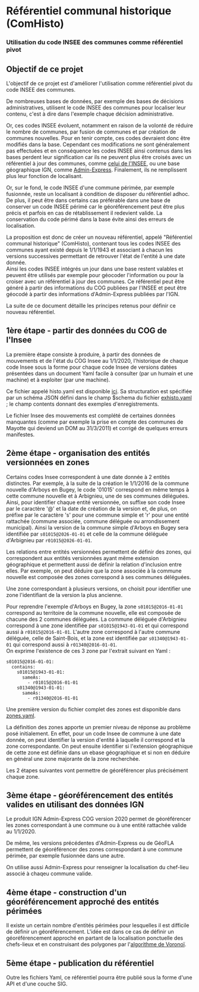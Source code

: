 # Référentiel communal historique (ComHisto)
### Utilisation du code INSEE des communes comme référentiel pivot

## Objectif de ce projet
L'objectif de ce projet est d'améliorer l'utilisation comme référentiel pivot du code INSEE des communes.

De nombreuses bases de données, par exemple des bases de décisions administratives, utilisent le code INSEE des communes
pour localiser leur contenu, c'est à dire dans l'exemple chaque décision administrative.

Or, ces codes INSEE évoluent, notamment en raison de la volonté de réduire le nombre de communes,
par fusion de communes et par création de communes nouvelles.
Pour en tenir compte, ces codes devraient donc être modifiés dans la base.
Cependant ces modifications ne sont généralement pas effectuées
et en conséquence les codes INSEE ainsi contenus dans les bases perdent leur signification
car ils ne peuvent plus être croisés
avec un référentiel à jour des communes, comme [celui de l'INSEE](https://www.insee.fr/fr/information/2560452),
ou une base géographique IGN,
comme [Admin-Express](https://geoservices.ign.fr/documentation/diffusion/telechargement-donnees-libres.html#admin-express).
Finalement, ils ne remplissent plus leur fonction de localisant.

Or, sur le fond, le code INSEE d'une commune périmée, par exemple fusionnée,
reste un localisant à condition de disposer du référentiel adhoc.
De plus, il peut être dans certains cas préférable dans une base de conserver un code INSEE périmé
car le géoréférencement peut être plus précis et parfois en cas de rétablissement il redevient valide.
La conservation du code périmé dans la base évite ainsi des erreurs de localisation.

La proposition est donc de créer un nouveau référentiel, appelé "Référentiel communal historique" (ComHisto),
contenant tous les codes INSEE des communes ayant existé depuis le 1/1/1943
et associant à chacun les versions successives permettant de retrouver l'état de l'entité à une date donnée.  
Ainsi les codes INSEE intégrés un jour dans une base restent valables et peuvent être utilisés par exemple pour géocoder
l'information ou pour la croiser avec un référentiel à jour des communes.
Ce référentiel peut être généré à partir des informations du COG publiées par l'INSEE
et peut être géocodé à partir des informations d'Admin-Express publiées par l'IGN.

La suite de ce document détaille les principes retenus pour définir ce nouveau référentiel.

## 1ère étape - partir des données du COG de l'Insee
La première étape consiste à produire, à partir des données de mouvements et de l'état du COG Insee au 1/1/2020,
l'historique de chaque code Insee sous la forme pour chaque code Insee de versions datées
présentées dans un document Yaml facile à consulter (par un humain et une machine) et à exploiter (par une machine).

Ce fichier appelé histo.yaml est disponible [ici](insee/histo.yaml).
Sa structuration est spécifiée par un schéma JSON défini dans le champ $schema du fichier [exhisto.yaml](insee/exhisto.yaml) ;
le champ contents donnant des exemples d'enregistrements.

Le fichier Insee des mouvements est complété de certaines données manquantes
(comme par exemple la prise en compte des communes de Mayotte qui deviend un DOM au 31/3/2011)
et corrigé de quelques erreurs manifestes.

## 2ème étape - organisation des entités versionnées en zones
Certains codes Insee correspondent à une date donnée à 2 entités distinctes.
Par exemple, à la suite de la création le 1/1/2016 de la commune nouvelle d'Arboys en Bugey,
le code '01015' correspond en même temps à cette commune nouvelle et à Arbignieu, une de ses communes déléguées.
Ainsi, pour identifier chaque entité versionnée, on suffixe son code Insee par le caractère '@' et la date de création de la version
et, de plus, on préfixe par le caractère 's' pour une commune simple
et 'r' pour une entité rattachée (commune associée, commune déléguée ou arrondissement municipal).
Ainsi la version de la commune simple d'Arboys en Bugey sera identifiée par `s01015@2026-01-01`
et celle de la commune déléguée d'Arbignieu par `r01015@2026-01-01`.

Les relations entre entités versionnées permettent de définir des zones, qui correspondent aux entités versionnées
ayant même extension géographique et permettent aussi de définir la relation d'inclusion entre elles.
Par exemple, on peut déduire que la zone associée à la commune nouvelle est composée des zones correspond à ses communes déléguées.

Une zone correspondant à plusieurs versions, on choisit pour identifier une zone l'identifiant de la version la plus ancienne.

Pour reprendre l'exemple d'Arboys en Bugey, la zone `s01015@2016-01-01` correspond au territoire de la commune nouvelle,
elle est composée de chacune des 2 communes déléguées.
La commune déléguée d'Arbignieu correspond à une zone identifiée par `s01015@1943-01-01` et qui correspond aussi à `r01015@2016-01-01`.
L'autre zone correspond à l'autre commune déléguée, celle de Saint-Bois, et la zone est identifiée par `s01340@1943-01-01`
qui correspond aussi à `r01340@2016-01-01`.  
On exprime l'existence de ces 3 zone par l'extrait suivant en Yaml :

    s01015@2016-01-01:
      contains:
        s01015@1943-01-01:
          sameAs:
            - r01015@2016-01-01
        s01340@1943-01-01:
          sameAs:
            - r01340@2016-01-01

Une première version du fichier complet des zones est disponible dans [zones.yaml](zones/zones.yaml).

La définition des zones apporte un premier niveau de réponse au problème posé initialement.
En effet, pour un code Insee de commune à une date donnée, on peut identifier la version d'entité à laquelle il correspond
et la zone correspondante. On peut ensuite identifier si l'extension géographique de cette zone est définie dans un ebase géographique
et si non en déduire en général une zone majorante de la zone recherchée.

Les 2 étapes suivantes vont permettre de géoréférencer plus précisément chaque zone.

## 3ème étape - géoréférencement des entités valides en utilisant des données IGN 
Le produit IGN Admin-Express COG version 2020 permet de géoréférencer les zones correspondant à une commune
ou à une entité rattachée valide au 1/1/2020.

De même, les versions précédentes d'Admin-Express ou de GéoFLA permettent de géoréférencer des zones correspondant à une commune périmée,
par exemple fusionnée dans une autre.

On utilise aussi Admin-Express pour renseigner la localisation du chef-lieu associé à chaqeu commune valide.

## 4ème étape - construction d'un géoréférencement approché des entités périmées
Il existe un certain nombre d'entités périmées pour lesquelles il est difficile de définir un géoréférencement.
L'idée est dans ce cas de définir un géoréférencement approché en partant de la localisation ponctuelle des chefs-lieux
et en construisant des polygones par l'[algorithme de Voronoï](https://fr.wikipedia.org/wiki/Diagramme_de_Vorono%C3%AF).

## 5ème étape - publication du référentiel
Outre les fichiers Yaml, ce référentiel pourra être publié sous la forme d'une API et d'une couche SIG.


